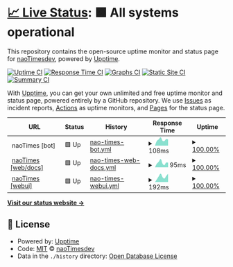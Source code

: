 # [📈 Live Status](https://panel.naoti.me): <!--live status--> **🟩 All systems operational**

This repository contains the open-source uptime monitor and status page for [naoTimesdev](https://naoti.me), powered by [Upptime](https://github.com/upptime/upptime).

[![Uptime CI](https://github.com/naoTimesdev/status/workflows/Uptime%20CI/badge.svg)](https://github.com/naoTimesdev/status/actions?query=workflow%3A%22Uptime+CI%22)
[![Response Time CI](https://github.com/naoTimesdev/status/workflows/Response%20Time%20CI/badge.svg)](https://github.com/naoTimesdev/status/actions?query=workflow%3A%22Response+Time+CI%22)
[![Graphs CI](https://github.com/naoTimesdev/status/workflows/Graphs%20CI/badge.svg)](https://github.com/naoTimesdev/status/actions?query=workflow%3A%22Graphs+CI%22)
[![Static Site CI](https://github.com/naoTimesdev/status/workflows/Static%20Site%20CI/badge.svg)](https://github.com/naoTimesdev/status/actions?query=workflow%3A%22Static+Site+CI%22)
[![Summary CI](https://github.com/naoTimesdev/status/workflows/Summary%20CI/badge.svg)](https://github.com/naoTimesdev/status/actions?query=workflow%3A%22Summary+CI%22)

With [Upptime](https://upptime.js.org), you can get your own unlimited and free uptime monitor and status page, powered entirely by a GitHub repository. We use [Issues](https://github.com/naoTimesdev/status/issues) as incident reports, [Actions](https://github.com/naoTimesdev/status/actions) as uptime monitors, and [Pages](https://panel.naoti.me) for the status page.

<!--start: status pages-->
<!-- This summary is generated by Upptime (https://github.com/upptime/upptime) -->
<!-- Do not edit this manually, your changes will be overwritten -->
<!-- prettier-ignore -->
| URL | Status | History | Response Time | Uptime |
| --- | ------ | ------- | ------------- | ------ |
| <img alt="" src="https://naoti.me/img/favicon.ico" height="13"> naoTimes [bot] | 🟩 Up | [nao-times-bot.yml](https://github.com/naoTimesdev/status/commits/HEAD/history/nao-times-bot.yml) | <details><summary><img alt="Response time graph" src="./graphs/nao-times-bot/response-time-week.png" height="20"> 108ms</summary><br><a href="https://status.naoti.me/history/nao-times-bot"><img alt="Response time 104" src="https://img.shields.io/endpoint?url=https%3A%2F%2Fraw.githubusercontent.com%2FnaoTimesdev%2Fstatus%2FHEAD%2Fapi%2Fnao-times-bot%2Fresponse-time.json"></a><br><a href="https://status.naoti.me/history/nao-times-bot"><img alt="24-hour response time 113" src="https://img.shields.io/endpoint?url=https%3A%2F%2Fraw.githubusercontent.com%2FnaoTimesdev%2Fstatus%2FHEAD%2Fapi%2Fnao-times-bot%2Fresponse-time-day.json"></a><br><a href="https://status.naoti.me/history/nao-times-bot"><img alt="7-day response time 108" src="https://img.shields.io/endpoint?url=https%3A%2F%2Fraw.githubusercontent.com%2FnaoTimesdev%2Fstatus%2FHEAD%2Fapi%2Fnao-times-bot%2Fresponse-time-week.json"></a><br><a href="https://status.naoti.me/history/nao-times-bot"><img alt="30-day response time 117" src="https://img.shields.io/endpoint?url=https%3A%2F%2Fraw.githubusercontent.com%2FnaoTimesdev%2Fstatus%2FHEAD%2Fapi%2Fnao-times-bot%2Fresponse-time-month.json"></a><br><a href="https://status.naoti.me/history/nao-times-bot"><img alt="1-year response time 108" src="https://img.shields.io/endpoint?url=https%3A%2F%2Fraw.githubusercontent.com%2FnaoTimesdev%2Fstatus%2FHEAD%2Fapi%2Fnao-times-bot%2Fresponse-time-year.json"></a></details> | <details><summary><a href="https://status.naoti.me/history/nao-times-bot">100.00%</a></summary><a href="https://status.naoti.me/history/nao-times-bot"><img alt="All-time uptime 99.93%" src="https://img.shields.io/endpoint?url=https%3A%2F%2Fraw.githubusercontent.com%2FnaoTimesdev%2Fstatus%2FHEAD%2Fapi%2Fnao-times-bot%2Fuptime.json"></a><br><a href="https://status.naoti.me/history/nao-times-bot"><img alt="24-hour uptime 100.00%" src="https://img.shields.io/endpoint?url=https%3A%2F%2Fraw.githubusercontent.com%2FnaoTimesdev%2Fstatus%2FHEAD%2Fapi%2Fnao-times-bot%2Fuptime-day.json"></a><br><a href="https://status.naoti.me/history/nao-times-bot"><img alt="7-day uptime 100.00%" src="https://img.shields.io/endpoint?url=https%3A%2F%2Fraw.githubusercontent.com%2FnaoTimesdev%2Fstatus%2FHEAD%2Fapi%2Fnao-times-bot%2Fuptime-week.json"></a><br><a href="https://status.naoti.me/history/nao-times-bot"><img alt="30-day uptime 100.00%" src="https://img.shields.io/endpoint?url=https%3A%2F%2Fraw.githubusercontent.com%2FnaoTimesdev%2Fstatus%2FHEAD%2Fapi%2Fnao-times-bot%2Fuptime-month.json"></a><br><a href="https://status.naoti.me/history/nao-times-bot"><img alt="1-year uptime 99.91%" src="https://img.shields.io/endpoint?url=https%3A%2F%2Fraw.githubusercontent.com%2FnaoTimesdev%2Fstatus%2FHEAD%2Fapi%2Fnao-times-bot%2Fuptime-year.json"></a></details>
| <img alt="" src="https://naoti.me/img/favicon.ico" height="13"> [naoTimes [web/docs]](https://naoti.me/) | 🟩 Up | [nao-times-web-docs.yml](https://github.com/naoTimesdev/status/commits/HEAD/history/nao-times-web-docs.yml) | <details><summary><img alt="Response time graph" src="./graphs/nao-times-web-docs/response-time-week.png" height="20"> 95ms</summary><br><a href="https://status.naoti.me/history/nao-times-web-docs"><img alt="Response time 128" src="https://img.shields.io/endpoint?url=https%3A%2F%2Fraw.githubusercontent.com%2FnaoTimesdev%2Fstatus%2FHEAD%2Fapi%2Fnao-times-web-docs%2Fresponse-time.json"></a><br><a href="https://status.naoti.me/history/nao-times-web-docs"><img alt="24-hour response time 96" src="https://img.shields.io/endpoint?url=https%3A%2F%2Fraw.githubusercontent.com%2FnaoTimesdev%2Fstatus%2FHEAD%2Fapi%2Fnao-times-web-docs%2Fresponse-time-day.json"></a><br><a href="https://status.naoti.me/history/nao-times-web-docs"><img alt="7-day response time 95" src="https://img.shields.io/endpoint?url=https%3A%2F%2Fraw.githubusercontent.com%2FnaoTimesdev%2Fstatus%2FHEAD%2Fapi%2Fnao-times-web-docs%2Fresponse-time-week.json"></a><br><a href="https://status.naoti.me/history/nao-times-web-docs"><img alt="30-day response time 143" src="https://img.shields.io/endpoint?url=https%3A%2F%2Fraw.githubusercontent.com%2FnaoTimesdev%2Fstatus%2FHEAD%2Fapi%2Fnao-times-web-docs%2Fresponse-time-month.json"></a><br><a href="https://status.naoti.me/history/nao-times-web-docs"><img alt="1-year response time 134" src="https://img.shields.io/endpoint?url=https%3A%2F%2Fraw.githubusercontent.com%2FnaoTimesdev%2Fstatus%2FHEAD%2Fapi%2Fnao-times-web-docs%2Fresponse-time-year.json"></a></details> | <details><summary><a href="https://status.naoti.me/history/nao-times-web-docs">100.00%</a></summary><a href="https://status.naoti.me/history/nao-times-web-docs"><img alt="All-time uptime 99.97%" src="https://img.shields.io/endpoint?url=https%3A%2F%2Fraw.githubusercontent.com%2FnaoTimesdev%2Fstatus%2FHEAD%2Fapi%2Fnao-times-web-docs%2Fuptime.json"></a><br><a href="https://status.naoti.me/history/nao-times-web-docs"><img alt="24-hour uptime 100.00%" src="https://img.shields.io/endpoint?url=https%3A%2F%2Fraw.githubusercontent.com%2FnaoTimesdev%2Fstatus%2FHEAD%2Fapi%2Fnao-times-web-docs%2Fuptime-day.json"></a><br><a href="https://status.naoti.me/history/nao-times-web-docs"><img alt="7-day uptime 100.00%" src="https://img.shields.io/endpoint?url=https%3A%2F%2Fraw.githubusercontent.com%2FnaoTimesdev%2Fstatus%2FHEAD%2Fapi%2Fnao-times-web-docs%2Fuptime-week.json"></a><br><a href="https://status.naoti.me/history/nao-times-web-docs"><img alt="30-day uptime 100.00%" src="https://img.shields.io/endpoint?url=https%3A%2F%2Fraw.githubusercontent.com%2FnaoTimesdev%2Fstatus%2FHEAD%2Fapi%2Fnao-times-web-docs%2Fuptime-month.json"></a><br><a href="https://status.naoti.me/history/nao-times-web-docs"><img alt="1-year uptime 99.95%" src="https://img.shields.io/endpoint?url=https%3A%2F%2Fraw.githubusercontent.com%2FnaoTimesdev%2Fstatus%2FHEAD%2Fapi%2Fnao-times-web-docs%2Fuptime-year.json"></a></details>
| <img alt="" src="https://naoti.me/img/favicon.ico" height="13"> [naoTimes [webui]](https://panel.naoti.me/) | 🟩 Up | [nao-times-webui.yml](https://github.com/naoTimesdev/status/commits/HEAD/history/nao-times-webui.yml) | <details><summary><img alt="Response time graph" src="./graphs/nao-times-webui/response-time-week.png" height="20"> 192ms</summary><br><a href="https://status.naoti.me/history/nao-times-webui"><img alt="Response time 197" src="https://img.shields.io/endpoint?url=https%3A%2F%2Fraw.githubusercontent.com%2FnaoTimesdev%2Fstatus%2FHEAD%2Fapi%2Fnao-times-webui%2Fresponse-time.json"></a><br><a href="https://status.naoti.me/history/nao-times-webui"><img alt="24-hour response time 282" src="https://img.shields.io/endpoint?url=https%3A%2F%2Fraw.githubusercontent.com%2FnaoTimesdev%2Fstatus%2FHEAD%2Fapi%2Fnao-times-webui%2Fresponse-time-day.json"></a><br><a href="https://status.naoti.me/history/nao-times-webui"><img alt="7-day response time 192" src="https://img.shields.io/endpoint?url=https%3A%2F%2Fraw.githubusercontent.com%2FnaoTimesdev%2Fstatus%2FHEAD%2Fapi%2Fnao-times-webui%2Fresponse-time-week.json"></a><br><a href="https://status.naoti.me/history/nao-times-webui"><img alt="30-day response time 198" src="https://img.shields.io/endpoint?url=https%3A%2F%2Fraw.githubusercontent.com%2FnaoTimesdev%2Fstatus%2FHEAD%2Fapi%2Fnao-times-webui%2Fresponse-time-month.json"></a><br><a href="https://status.naoti.me/history/nao-times-webui"><img alt="1-year response time 203" src="https://img.shields.io/endpoint?url=https%3A%2F%2Fraw.githubusercontent.com%2FnaoTimesdev%2Fstatus%2FHEAD%2Fapi%2Fnao-times-webui%2Fresponse-time-year.json"></a></details> | <details><summary><a href="https://status.naoti.me/history/nao-times-webui">100.00%</a></summary><a href="https://status.naoti.me/history/nao-times-webui"><img alt="All-time uptime 99.99%" src="https://img.shields.io/endpoint?url=https%3A%2F%2Fraw.githubusercontent.com%2FnaoTimesdev%2Fstatus%2FHEAD%2Fapi%2Fnao-times-webui%2Fuptime.json"></a><br><a href="https://status.naoti.me/history/nao-times-webui"><img alt="24-hour uptime 100.00%" src="https://img.shields.io/endpoint?url=https%3A%2F%2Fraw.githubusercontent.com%2FnaoTimesdev%2Fstatus%2FHEAD%2Fapi%2Fnao-times-webui%2Fuptime-day.json"></a><br><a href="https://status.naoti.me/history/nao-times-webui"><img alt="7-day uptime 100.00%" src="https://img.shields.io/endpoint?url=https%3A%2F%2Fraw.githubusercontent.com%2FnaoTimesdev%2Fstatus%2FHEAD%2Fapi%2Fnao-times-webui%2Fuptime-week.json"></a><br><a href="https://status.naoti.me/history/nao-times-webui"><img alt="30-day uptime 100.00%" src="https://img.shields.io/endpoint?url=https%3A%2F%2Fraw.githubusercontent.com%2FnaoTimesdev%2Fstatus%2FHEAD%2Fapi%2Fnao-times-webui%2Fuptime-month.json"></a><br><a href="https://status.naoti.me/history/nao-times-webui"><img alt="1-year uptime 99.99%" src="https://img.shields.io/endpoint?url=https%3A%2F%2Fraw.githubusercontent.com%2FnaoTimesdev%2Fstatus%2FHEAD%2Fapi%2Fnao-times-webui%2Fuptime-year.json"></a></details>

<!--end: status pages-->

[**Visit our status website →**](https://panel.naoti.me)

## 📄 License

- Powered by: [Upptime](https://github.com/upptime/upptime)
- Code: [MIT](./LICENSE) © [naoTimesdev](https://naoti.me)
- Data in the `./history` directory: [Open Database License](https://opendatacommons.org/licenses/odbl/1-0/)

